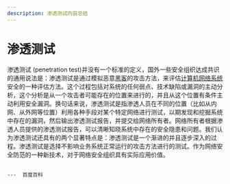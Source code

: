 ```yaml
---
description: 渗透测试内容总结
---
```


# 渗透测试

渗透测试 \(penetration test\)并没有一个标准的定义，国外一些安全组织达成共识的通用说法是：渗透测试是通过模拟恶意[黑客](https://baike.baidu.com/item/%E9%BB%91%E5%AE%A2)的攻击方法，来评估[计算机网络系统](https://baike.baidu.com/item/%E8%AE%A1%E7%AE%97%E6%9C%BA%E7%BD%91%E7%BB%9C%E7%B3%BB%E7%BB%9F)安全的一种评估方法。这个过程包括对系统的任何弱点、技术缺陷或漏洞的主动分析，这个分析是从一个攻击者可能存在的位置来进行的，并且从这个位置有条件主动利用安全漏洞。换句话来说，渗透测试是指渗透人员在不同的位置（比如从内网、从外网等位置）利用各种手段对某个特定网络进行测试，以期发现和挖掘系统中存在的漏洞，然后输出渗透测试报告，并提交给网络所有者。网络所有者根据渗透人员提供的渗透测试报告，可以清晰知晓系统中存在的安全隐患和问题。我们认为渗透测试还具有的两个显著特点是：渗透测试是一个渐进的并且逐步深入的过程。渗透测试是选择不影响业务系统正常运行的攻击方法进行的测试。作为网络安全防范的一种新技术，对于网络安全组织具有实际应用价值。

                                                                                                                                  ---  百度百科

